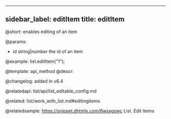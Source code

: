 
---
sidebar_label: editItem
title: editItem
---          

@short: enables editing of an item


@params:
- id	string|number		the id of an item




@example:
list.editItem("1");


@template: api_method
@descr:





@changelog: added in v6.4



@relatedapi: list/api/list_editable_config.md

@related: list/work_with_list.md#editingitems


@relatedsample: https://snippet.dhtmlx.com/6wsxgswc	List. Edit Items